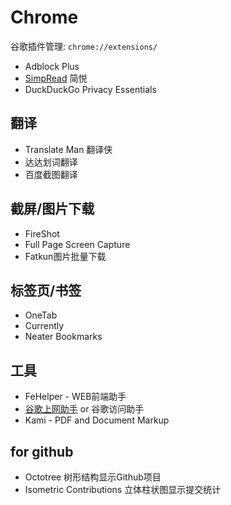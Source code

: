 # Chrome

谷歌插件管理: `chrome://extensions/`

* Adblock Plus
* [SimpRead](http://ksria.com/simpread/) 简悦
* DuckDuckGo Privacy Essentials

## 翻译

* Translate Man 翻译侠
* 达达划词翻译
* 百度截图翻译

## 截屏/图片下载

* FireShot
* Full Page Screen Capture
* Fatkun图片批量下载

## 标签页/书签

* OneTab
* Currently
* Neater Bookmarks

## 工具

* FeHelper - WEB前端助手
* [谷歌上网助手](http://googlehelper.net/) or 谷歌访问助手
* Kami - PDF and Document Markup

## for github

* Octotree 树形结构显示Github项目
* Isometric Contributions 立体柱状图显示提交统计

